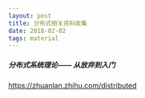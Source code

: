 ```yaml
---
layout: post
title: 分布式相关资料收集
date: 2018-02-02
tags: material
---
```

##### 分布式系统理论—— 从放弃到入门

https://zhuanlan.zhihu.com/distributed


